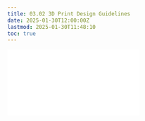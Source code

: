 ```yaml
---
title: 03.02 3D Print Design Guidelines
date: 2025-01-30T12:00:00Z
lastmod: 2025-01-30T11:48:10
toc: true
---
```


![Link to included file content](../../../../digital-fabrication/3d-printing/3d-print-design-guidelines.md)
